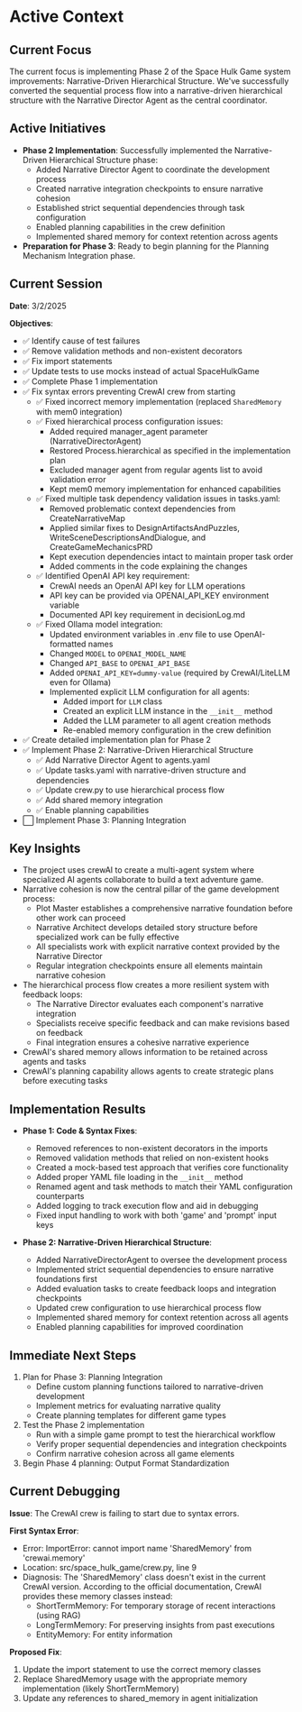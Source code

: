 # Active Context

## Current Focus

The current focus is implementing Phase 2 of the Space Hulk Game system improvements: Narrative-Driven Hierarchical Structure. We've successfully converted the sequential process flow into a narrative-driven hierarchical structure with the Narrative Director Agent as the central coordinator.

## Active Initiatives

- **Phase 2 Implementation**: Successfully implemented the Narrative-Driven Hierarchical Structure phase:
  - Added Narrative Director Agent to coordinate the development process
  - Created narrative integration checkpoints to ensure narrative cohesion 
  - Established strict sequential dependencies through task configuration
  - Enabled planning capabilities in the crew definition
  - Implemented shared memory for context retention across agents
- **Preparation for Phase 3**: Ready to begin planning for the Planning Mechanism Integration phase.

## Current Session

**Date**: 3/2/2025

**Objectives**:
- ✅ Identify cause of test failures
- ✅ Remove validation methods and non-existent decorators
- ✅ Fix import statements
- ✅ Update tests to use mocks instead of actual SpaceHulkGame
- ✅ Complete Phase 1 implementation
- ✅ Fix syntax errors preventing CrewAI crew from starting
  - ✅ Fixed incorrect memory implementation (replaced `SharedMemory` with mem0 integration)
  - ✅ Fixed hierarchical process configuration issues:
    - Added required manager_agent parameter (NarrativeDirectorAgent)
    - Restored Process.hierarchical as specified in the implementation plan
    - Excluded manager agent from regular agents list to avoid validation error
    - Kept mem0 memory implementation for enhanced capabilities
  - ✅ Fixed multiple task dependency validation issues in tasks.yaml:
    - Removed problematic context dependencies from CreateNarrativeMap
    - Applied similar fixes to DesignArtifactsAndPuzzles, WriteSceneDescriptionsAndDialogue, and CreateGameMechanicsPRD
    - Kept execution dependencies intact to maintain proper task order
    - Added comments in the code explaining the changes
  - ✅ Identified OpenAI API key requirement:
    - CrewAI needs an OpenAI API key for LLM operations
    - API key can be provided via OPENAI_API_KEY environment variable
    - Documented API key requirement in decisionLog.md
  - ✅ Fixed Ollama model integration:
    - Updated environment variables in .env file to use OpenAI-formatted names
    - Changed `MODEL` to `OPENAI_MODEL_NAME`
    - Changed `API_BASE` to `OPENAI_API_BASE`
    - Added `OPENAI_API_KEY=dummy-value` (required by CrewAI/LiteLLM even for Ollama)
    - Implemented explicit LLM configuration for all agents:
      - Added import for `LLM` class
      - Created an explicit LLM instance in the `__init__` method
      - Added the LLM parameter to all agent creation methods
      - Re-enabled memory configuration in the crew definition
- ✅ Create detailed implementation plan for Phase 2
- ✅ Implement Phase 2: Narrative-Driven Hierarchical Structure
  - ✅ Add Narrative Director Agent to agents.yaml
  - ✅ Update tasks.yaml with narrative-driven structure and dependencies
  - ✅ Update crew.py to use hierarchical process flow
  - ✅ Add shared memory integration
  - ✅ Enable planning capabilities
- ⬜ Implement Phase 3: Planning Integration

## Key Insights

- The project uses crewAI to create a multi-agent system where specialized AI agents collaborate to build a text adventure game.
- Narrative cohesion is now the central pillar of the game development process:
  - Plot Master establishes a comprehensive narrative foundation before other work can proceed
  - Narrative Architect develops detailed story structure before specialized work can be fully effective
  - All specialists work with explicit narrative context provided by the Narrative Director
  - Regular integration checkpoints ensure all elements maintain narrative cohesion
- The hierarchical process flow creates a more resilient system with feedback loops:
  - The Narrative Director evaluates each component's narrative integration
  - Specialists receive specific feedback and can make revisions based on feedback
  - Final integration ensures a cohesive narrative experience
- CrewAI's shared memory allows information to be retained across agents and tasks
- CrewAI's planning capability allows agents to create strategic plans before executing tasks

## Implementation Results

- **Phase 1: Code & Syntax Fixes**:
  - Removed references to non-existent decorators in the imports
  - Removed validation methods that relied on non-existent hooks
  - Created a mock-based test approach that verifies core functionality
  - Added proper YAML file loading in the `__init__` method
  - Renamed agent and task methods to match their YAML configuration counterparts
  - Added logging to track execution flow and aid in debugging
  - Fixed input handling to work with both 'game' and 'prompt' input keys

- **Phase 2: Narrative-Driven Hierarchical Structure**:
  - Added NarrativeDirectorAgent to oversee the development process
  - Implemented strict sequential dependencies to ensure narrative foundations first
  - Added evaluation tasks to create feedback loops and integration checkpoints
  - Updated crew configuration to use hierarchical process flow
  - Implemented shared memory for context retention across all agents
  - Enabled planning capabilities for improved coordination

## Immediate Next Steps

1. Plan for Phase 3: Planning Integration
   - Define custom planning functions tailored to narrative-driven development
   - Implement metrics for evaluating narrative quality
   - Create planning templates for different game types
2. Test the Phase 2 implementation
   - Run with a simple game prompt to test the hierarchical workflow
   - Verify proper sequential dependencies and integration checkpoints
   - Confirm narrative cohesion across all game elements
3. Begin Phase 4 planning: Output Format Standardization

## Current Debugging

**Issue**: The CrewAI crew is failing to start due to syntax errors.

**First Syntax Error**:
- Error: ImportError: cannot import name 'SharedMemory' from 'crewai.memory'
- Location: src/space_hulk_game/crew.py, line 9
- Diagnosis: The 'SharedMemory' class doesn't exist in the current CrewAI version. According to the official documentation, CrewAI provides these memory classes instead:
  - ShortTermMemory: For temporary storage of recent interactions (using RAG)
  - LongTermMemory: For preserving insights from past executions
  - EntityMemory: For entity information
  
**Proposed Fix**:
1. Update the import statement to use the correct memory classes
2. Replace SharedMemory usage with the appropriate memory implementation (likely ShortTermMemory)
3. Update any references to shared_memory in agent initialization